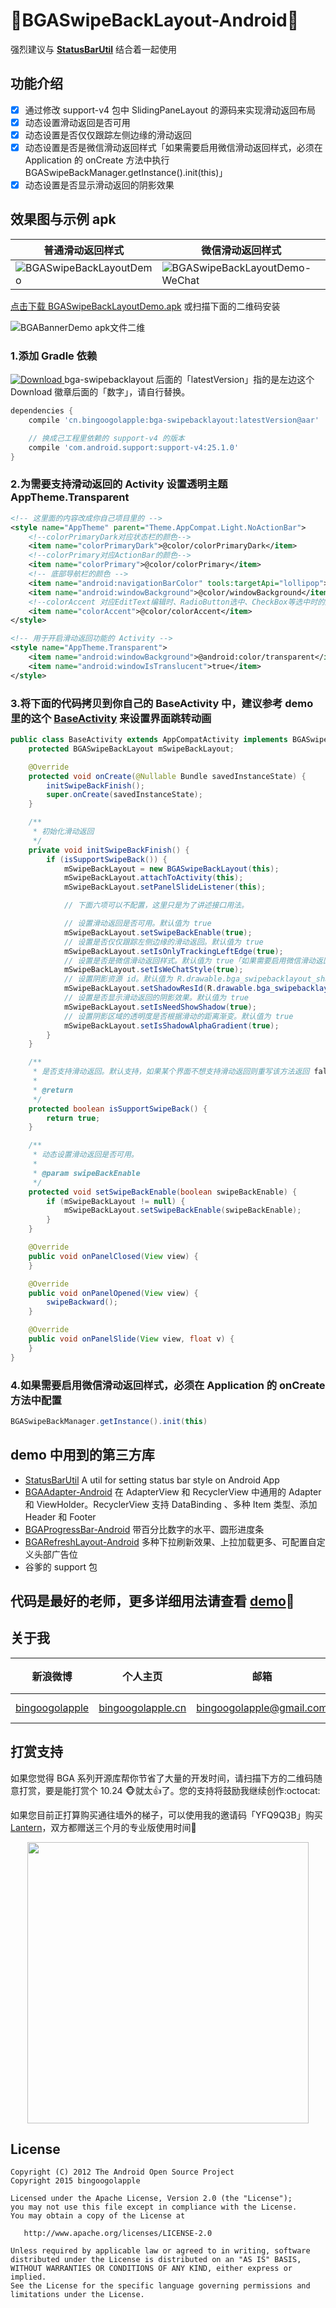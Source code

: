 :running:BGASwipeBackLayout-Android:running:
============

强烈建议与 **[StatusBarUtil](https://github.com/laobie/StatusBarUtil)** 结合着一起使用

## 功能介绍

- [x] 通过修改 support-v4 包中 SlidingPaneLayout 的源码来实现滑动返回布局
- [x] 动态设置滑动返回是否可用
- [x] 动态设置是否仅仅跟踪左侧边缘的滑动返回
- [x] 动态设置是否是微信滑动返回样式「如果需要启用微信滑动返回样式，必须在 Application 的 onCreate 方法中执行 BGASwipeBackManager.getInstance().init(this)」
- [x] 动态设置是否显示滑动返回的阴影效果

## 效果图与示例 apk

| 普通滑动返回样式 | 微信滑动返回样式 |
| ------------ | ------------- |
| ![BGASwipeBackLayoutDemo](https://cloud.githubusercontent.com/assets/8949716/21512903/fac699f8-ccec-11e6-8437-1bfe8b9bd9d3.gif) | ![BGASwipeBackLayoutDemo-WeChat](https://cloud.githubusercontent.com/assets/8949716/21536263/7aa0fe88-cdbb-11e6-801d-4b370d6c454c.gif)  |

[点击下载 BGASwipeBackLayoutDemo.apk](http://fir.im/BGASwipeBackLayout) 或扫描下面的二维码安装

![BGABannerDemo apk文件二维](https://cloud.githubusercontent.com/assets/8949716/21510942/c8e9c9e0-ccd4-11e6-9757-bbc6653cccdb.png)

### 1.添加 Gradle 依赖
 [ ![Download](https://api.bintray.com/packages/bintray/jcenter/cn.bingoogolapple%3Abga-swipebacklayout/images/download.svg) ](https://bintray.com/bintray/jcenter/cn.bingoogolapple%3Abga-swipebacklayout/_latestVersion) bga-swipebacklayout 后面的「latestVersion」指的是左边这个 Download 徽章后面的「数字」，请自行替换。

```groovy
dependencies {
    compile 'cn.bingoogolapple:bga-swipebacklayout:latestVersion@aar'

    // 换成己工程里依赖的 support-v4 的版本
    compile 'com.android.support:support-v4:25.1.0'
}
```

### 2.为需要支持滑动返回的 Activity 设置透明主题 AppTheme.Transparent

```xml
<!-- 这里面的内容改成你自己项目里的 -->
<style name="AppTheme" parent="Theme.AppCompat.Light.NoActionBar">
    <!--colorPrimaryDark对应状态栏的颜色-->
    <item name="colorPrimaryDark">@color/colorPrimaryDark</item>
    <!--colorPrimary对应ActionBar的颜色-->
    <item name="colorPrimary">@color/colorPrimary</item>
    <!-- 底部导航栏的颜色 -->
    <item name="android:navigationBarColor" tools:targetApi="lollipop">@color/navigationBarColor</item>
    <item name="android:windowBackground">@color/windowBackground</item>
    <!--colorAccent 对应EditText编辑时、RadioButton选中、CheckBox等选中时的颜色-->
    <item name="colorAccent">@color/colorAccent</item>
</style>

<!-- 用于开启滑动返回功能的 Activity -->
<style name="AppTheme.Transparent">
    <item name="android:windowBackground">@android:color/transparent</item>
    <item name="android:windowIsTranslucent">true</item>
</style>
```

### 3.将下面的代码拷贝到你自己的 BaseActivity 中，建议参考 demo 里的这个 [BaseActivity](https://github.com/bingoogolapple/BGASwipeBackLayout-Android/blob/master/demo/src/main/java/cn/bingoogolapple/swipebacklayout/demo/activity/BaseActivity.java) 来设置界面跳转动画

```java
public class BaseActivity extends AppCompatActivity implements BGASwipeBackLayout.PanelSlideListener {
    protected BGASwipeBackLayout mSwipeBackLayout;

    @Override
    protected void onCreate(@Nullable Bundle savedInstanceState) {
        initSwipeBackFinish();
        super.onCreate(savedInstanceState);
    }

    /**
     * 初始化滑动返回
     */
    private void initSwipeBackFinish() {
        if (isSupportSwipeBack()) {
            mSwipeBackLayout = new BGASwipeBackLayout(this);
            mSwipeBackLayout.attachToActivity(this);
            mSwipeBackLayout.setPanelSlideListener(this);

            // 下面六项可以不配置，这里只是为了讲述接口用法。

            // 设置滑动返回是否可用。默认值为 true
            mSwipeBackLayout.setSwipeBackEnable(true);
            // 设置是否仅仅跟踪左侧边缘的滑动返回。默认值为 true
            mSwipeBackLayout.setIsOnlyTrackingLeftEdge(true);
            // 设置是否是微信滑动返回样式。默认值为 true「如果需要启用微信滑动返回样式，必须在 Application 的 onCreate 方法中执行 BGASwipeBackManager.getInstance().init(this)」
            mSwipeBackLayout.setIsWeChatStyle(true);
            // 设置阴影资源 id。默认值为 R.drawable.bga_swipebacklayout_shadow
            mSwipeBackLayout.setShadowResId(R.drawable.bga_swipebacklayout_shadow);
            // 设置是否显示滑动返回的阴影效果。默认值为 true
            mSwipeBackLayout.setIsNeedShowShadow(true);
            // 设置阴影区域的透明度是否根据滑动的距离渐变。默认值为 true
            mSwipeBackLayout.setIsShadowAlphaGradient(true);
        }
    }

    /**
     * 是否支持滑动返回。默认支持，如果某个界面不想支持滑动返回则重写该方法返回 false 即可
     *
     * @return
     */
    protected boolean isSupportSwipeBack() {
        return true;
    }

    /**
     * 动态设置滑动返回是否可用。
     *
     * @param swipeBackEnable
     */
    protected void setSwipeBackEnable(boolean swipeBackEnable) {
        if (mSwipeBackLayout != null) {
            mSwipeBackLayout.setSwipeBackEnable(swipeBackEnable);
        }
    }

    @Override
    public void onPanelClosed(View view) {
    }

    @Override
    public void onPanelOpened(View view) {
        swipeBackward();
    }

    @Override
    public void onPanelSlide(View view, float v) {
    }
}
```

### 4.如果需要启用微信滑动返回样式，必须在 Application 的 onCreate 方法中配置

```java
BGASwipeBackManager.getInstance().init(this)
```

## demo 中用到的第三方库

* [StatusBarUtil](https://github.com/laobie/StatusBarUtil) A util for setting status bar style on Android App
* [BGAAdapter-Android](https://github.com/bingoogolapple/BGAAdapter-Android) 在 AdapterView 和 RecyclerView 中通用的 Adapter 和 ViewHolder。RecyclerView 支持 DataBinding 、多种 Item 类型、添加 Header 和 Footer
* [BGAProgressBar-Android](https://github.com/bingoogolapple/BGAProgressBar-Android) 带百分比数字的水平、圆形进度条
* [BGARefreshLayout-Android](https://github.com/bingoogolapple/BGARefreshLayout-Android) 多种下拉刷新效果、上拉加载更多、可配置自定义头部广告位
* 谷爹的 support 包

## 代码是最好的老师，更多详细用法请查看 [demo](https://github.com/bingoogolapple/BGASwipeBackLayout-Android/tree/master/demo):feet:

## 关于我

| 新浪微博 | 个人主页 | 邮箱 | BGA系列开源库QQ群
| ------------ | ------------- | ------------ | ------------ |
| <a href="http://weibo.com/bingoogol" target="_blank">bingoogolapple</a> | <a  href="http://www.bingoogolapple.cn" target="_blank">bingoogolapple.cn</a>  | <a href="mailto:bingoogolapple@gmail.com" target="_blank">bingoogolapple@gmail.com</a> | ![BGA_CODE_CLUB](http://7xk9dj.com1.z0.glb.clouddn.com/BGA_CODE_CLUB.png?imageView2/2/w/200) |

## 打赏支持

如果您觉得 BGA 系列开源库帮你节省了大量的开发时间，请扫描下方的二维码随意打赏，要是能打赏个 10.24 :monkey_face:就太:thumbsup:了。您的支持将鼓励我继续创作:octocat:

如果您目前正打算购买通往墙外的梯子，可以使用我的邀请码「YFQ9Q3B」购买 [Lantern](https://github.com/getlantern/forum)，双方都赠送三个月的专业版使用时间:beers:

<p align="center">
  <img src="http://7xk9dj.com1.z0.glb.clouddn.com/bga_pay.png" width="450">
</p>

## License

    Copyright (C) 2012 The Android Open Source Project
    Copyright 2015 bingoogolapple

    Licensed under the Apache License, Version 2.0 (the "License");
    you may not use this file except in compliance with the License.
    You may obtain a copy of the License at

       http://www.apache.org/licenses/LICENSE-2.0

    Unless required by applicable law or agreed to in writing, software
    distributed under the License is distributed on an "AS IS" BASIS,
    WITHOUT WARRANTIES OR CONDITIONS OF ANY KIND, either express or implied.
    See the License for the specific language governing permissions and
    limitations under the License.
